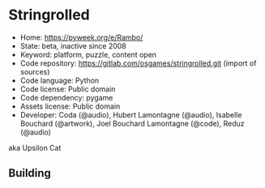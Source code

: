 # Stringrolled

- Home: https://pyweek.org/e/Rambo/
- State: beta, inactive since 2008
- Keyword: platform, puzzle, content open
- Code repository: https://gitlab.com/osgames/stringrolled.git (import of sources)
- Code language: Python
- Code license: Public domain
- Code dependency: pygame
- Assets license: Public domain
- Developer: Coda (@audio), Hubert Lamontagne (@audio), Isabelle Bouchard (@artwork), Joel Bouchard Lamontagne (@code), Reduz (@audio)

aka Upsilon Cat

## Building
